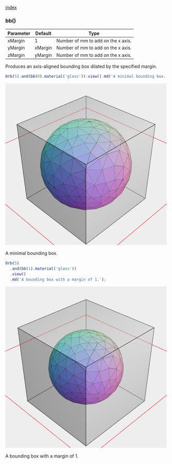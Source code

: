 [index](../../nb/api/index.md)
### bb()
Parameter|Default|Type
---|---|---
xMargin|1|Number of mm to add on the x axis.
yMargin|xMargin|Number of mm to add on the x axis.
zMargin|yMargin|Number of mm to add on the x axis.

Produces an axis-aligned bounding box dilated by the specified margin.

```JavaScript
Orb(5).and(bb(0).material('glass')).view().md('A minimal bounding box.');
```

![Image](bb.md.$2.png)

A minimal bounding box.

```JavaScript
Orb(5)
  .and(bb(1).material('glass'))
  .view()
  .md('A bounding box with a margin of 1.');
```

![Image](bb.md.$3.png)

A bounding box with a margin of 1.
